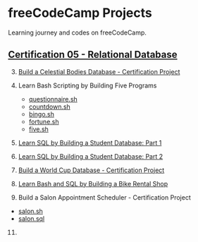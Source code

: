 # freeCodeCamp Projects
Learning journey and codes on freeCodeCamp.


## [Certification 05 - Relational Database](https://www.freecodecamp.org/learn/relational-database/)

3. [Build a Celestial Bodies Database - Certification Project](C05/CertificationProjects/universe.sql)

4. Learn Bash Scripting by Building Five Programs
   - [questionnaire.sh](C05/questionnaire.sh)
   - [countdown.sh](C05/countdown.sh)
   - [bingo.sh](C05/bingo.sh)
   - [fortune.sh](C05/fortune.sh)
   - [five.sh](C05/five.sh)

5. [Learn SQL by Building a Student Database: Part 1](C05/students.sql)
6. [Learn SQL by Building a Student Database: Part 2](C05/student_info.sh)
7. [Build a World Cup Database - Certification Project](C05/WorldCup)
9. [Learn Bash and SQL by Building a Bike Rental Shop](C05/bike-shop.sh)
10. Build a Salon Appointment Scheduler - Certification Project
   - [salon.sh](C05/CertificationProjects/salon.sh)
   - [salon.sql](C05/CertificationProjects/salon.sql)
11. 
